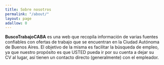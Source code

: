 ```yaml
---
title: Sobre nosotros
permalink: "/about/"
layout: page
adallow: 0
---
```


**BuscoTrabajoCABA** es una web que recopila información de varias fuentes confiables con ofertas de trabajo que se encuentran en la Ciudad Autónoma de Buenos Aires. El objetivo de la misma es facilitar la búsqueda de empleo, ya que nuestro propósito es que USTED pueda ir por su cuenta a dejar su CV al lugar, así tienen un contacto directo (generalmente) con el empleador.


